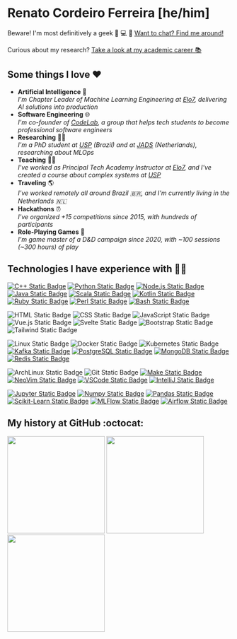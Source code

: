 # Renato Cordeiro Ferreira [he/him]

Beware! I'm most definitively a geek 🚀 💻 🖖 [Want to chat? Find me around!](https://linktr.ee/renatocf)

Curious about my research? [Take a look at my academic career 📚](https://renatocf.xyz/lattes)

## Some things I love ❤️

- **Artificial Intelligence** 🤖 <br> _I'm Chapter Leader of Machine Learning Engineering at [Elo7][elo7], delivering AI solutions into production_
- **Software Engineering** 🌐 <br> _I'm co-founder of [CodeLab][codelab], a group that helps tech students to become professional software engineers_
- **Researching** 🧑‍🎓 <br> _I'm a PhD student at [USP][usp] (Brazil) and at [JADS][jads] (Netherlands), researching about MLOps_
- **Teaching** 👨‍🏫 <br> _I've worked as Principal Tech Academy Instructor at [Elo7][elo7], and I've created a course about complex systems at [USP][usp]_
- **Traveling** 🌎 <br> _I've worked remotely all around Brazil 🇧🇷, and I'm currently living in the Netherlands 🇳🇱_
- **Hackathons** ⏰ <br> _I've organized +15 competitions since 2015, with hundreds of participants_
- **Role-Playing Games** 🐲 <br> _I'm game master of a D&D campaign since 2020, with ~100 sessions  (~300 hours) of play_

## Technologies I have experience with 👨‍💻

[![C++ Static Badge](https://img.shields.io/badge/C%2B%2B-%2300599C?style=for-the-badge&logo=c%2B%2B)](https://github.com/renatocf/probability)
[![Python Static Badge](https://img.shields.io/badge/Python-%233776AB?style=for-the-badge&logo=python&logoColor=white)](https://github.com/renatocf/intelligent-systems-project)
[![Node.js Static Badge](https://img.shields.io/badge/node.js-%23339933?style=for-the-badge&logo=node.js&logoColor=white)](https://gitlab.com/uspcodelab/courses/MAC0475-2020/hacknizer/auth-api)
[![Java Static Badge](https://img.shields.io/badge/Java-orangered?style=for-the-badge&logo=coffeescript&logoColor=white)](https://github.com/renatocf/MAC0242-PROJECT)
[![Scala Static Badge](https://img.shields.io/badge/Scala-%23DC322F?style=for-the-badge&logo=scala&logoColor=white)](https://github.com/renatocf/exploring-mars)
[![Kotlin Static Badge](https://img.shields.io/badge/Kotlin-%237F52FF?style=for-the-badge&logo=kotlin&logoColor=white)](https://github.com/galaxy-raiders/galaxy-raiders-api)
[![Ruby Static Badge](https://img.shields.io/badge/ruby-%23CC342D?style=for-the-badge&logo=ruby&logoColor=white)](https://github.com/acessoajustica/acessoajustica)
[![Perl Static Badge](https://img.shields.io/badge/Perl-%2339457E?style=for-the-badge&logo=perl&logoColor=white)](https://github.com/renatocf/colorgrind)
[![Bash Static Badge](https://img.shields.io/badge/bash-%234EAA25?style=for-the-badge&logo=gnubash&logoColor=white)](https://github.com/renatocf/sorghum)

![HTML Static Badge](https://img.shields.io/badge/html-%23E34F26?style=for-the-badge&logo=html5&logoColor=white)
![CSS Static Badge](https://img.shields.io/badge/css-%231572B6?style=for-the-badge&logo=css3&logoColor=white)
![JavaScript Static Badge](https://img.shields.io/badge/JavaScript-%23F7DF1E?style=for-the-badge&logo=javascript&logoColor=black)
![Vue.js Static Badge](https://img.shields.io/badge/Vue.js-%234FC08D?style=for-the-badge&logo=vue.js&logoColor=white)
![Svelte Static Badge](https://img.shields.io/badge/Svelte-%23FF3E00?style=for-the-badge&logo=svelte&logoColor=white)
![Bootstrap Static Badge](https://img.shields.io/badge/Bootstrap-%7952B3?style=for-the-badge&logo=bootstrap&logoColor=white)
![Tailwind Static Badge](https://img.shields.io/badge/Tailwind-%2306B6D4?style=for-the-badge&logo=tailwindcss&logoColor=white)

![Linux Static Badge](https://img.shields.io/badge/linux-%23FCC624?style=for-the-badge&logo=linux&logoColor=black)
![Docker Static Badge](https://img.shields.io/badge/docker-%232496ED?style=for-the-badge&logo=docker&logoColor=white)
![Kubernetes Static Badge](https://img.shields.io/badge/kubernetes-%23326CE5?style=for-the-badge&logo=kubernetes&logoColor=white)
[![Kafka Static Badge](https://img.shields.io/badge/Kafka-%23231F20?style=for-the-badge&logo=apachekafka&logoColor=white)](https://gitlab.com/renatocf/MAC0350-PROJECT)
[![PostgreSQL Static Badge](https://img.shields.io/badge/PostgreSQL-%234169E1?style=for-the-badge&logo=postgresql&logoColor=white)](https://gitlab.com/renatocf/MAC0350-PROJECT)
[![MongoDB Static Badge](https://img.shields.io/badge/MongoDB-%2347A248?style=for-the-badge&logo=mongodb&logoColor=white)](https://gitlab.com/renatocf/MAC0350-PROJECT)
[![Redis Static Badge](https://img.shields.io/badge/Redis-%23DC382D?style=for-the-badge&logo=redis&logoColor=white)](https://gitlab.com/renatocf/MAC0350-PROJECT)

![ArchLinux Static Badge](https://img.shields.io/badge/archlinux-%231793D1?style=for-the-badge&logo=archlinux&logoColor=white)
![Git Static Badge](https://img.shields.io/badge/git-%23F05032?style=for-the-badge&logo=git&logoColor=white)
[![Make Static Badge](https://img.shields.io/badge/Make-%23A42E2B?style=for-the-badge&logo=gnu&logoColor=white)](https://github.com/umake/make)
[![NeoVim Static Badge](https://img.shields.io/badge/neovim-%2357A143?style=for-the-badge&logo=neovim&logoColor=white)](https://github.com/renatocf/dotfiles)
[![VSCode Static Badge](https://img.shields.io/badge/vscode-%23007ACC?style=for-the-badge&logo=visualstudiocode&logoColor=white)](https://github.com/renatocf/dotfiles)
[![IntelliJ Static Badge](https://img.shields.io/badge/intellij-%23000000?style=for-the-badge&logo=intellijidea&logoColor=white)](https://github.com/renatocf/dotfiles)

[![Jupyter Static Badge](https://img.shields.io/badge/jupyter-%23F37626?style=for-the-badge&logo=jupyter&logoColor=white)](https://github.com/renatocf/dotfiles)
[![Numpy Static Badge](https://img.shields.io/badge/numpy-%23013243?style=for-the-badge&logo=numpy&logoColor=white)](https://github.com/renatocf/dotfiles)
[![Pandas Static Badge](https://img.shields.io/badge/pandas-%23150458?style=for-the-badge&logo=pandas&logoColor=white)](https://github.com/renatocf/dotfiles)
[![Scikit-Learn Static Badge](https://img.shields.io/badge/ScikitLearn-%23F7931E?style=for-the-badge&logo=scikitlearn&logoColor=white)](https://github.com/renatocf/dotfiles)
[![MLFlow Static Badge](https://img.shields.io/badge/MLFlow-%230194E2?style=for-the-badge&logo=mlflow&logoColor=white)](https://github.com/renatocf/dotfiles)
[![Airflow Static Badge](https://img.shields.io/badge/Airflow-%23017CEE?style=for-the-badge&logo=apacheairflow&logoColor=white)](https://github.com/renatocf/dotfiles)

## My history at GitHub :octocat:

<div align="left">
  <img height=220 src="https://streak-stats.demolab.com/?user=renatocf&date_format=Y.m.d&card_width=710" />
  <img height=220 src="https://renatocf-github-readme-stats.vercel.app/api?username=renatocf&custom_title=General%20GitHub%20Stats%20📈&show_icons=true&include_all_commits=true&show=reviews&card_width=350" />
  <img height=220 src="https://renatocf-github-readme-stats.vercel.app/api/top-langs/?username=renatocf&custom_title=Most%20Used%20Languages%20🧑‍💻&layout=compact&size_weight=0.5&count_weight=0.5&hide=plpgsql&langs_count=10&card_width=350" />
</div>

<!--
**renatocf/renatocf** is a ✨ _special_ ✨ repository because its `README.md` (this file) appears on your GitHub profile.

<br/>

Here are some ideas to get you started:

- 🔭 I’m currently working on ...
- 🌱 I’m currently learning ...
- 👯 I’m looking to collaborate on ...
- 🤔 I’m looking for help with ...
- 💬 Ask me about ...
- 📫 How to reach me: ...
- 😄 Pronouns: ...
- ⚡ Fun fact: ...
-->

[elo7]: https://www.elo7.com.br/sobre
[usp]: https://usp.br
[jads]: https://jads.nl
[codelab]: https://github.com/uspcodelab
